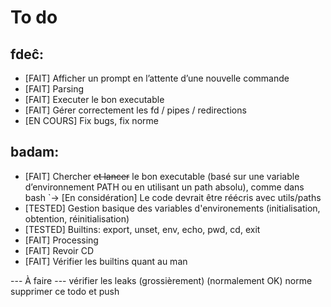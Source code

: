 # To do

## fdeĉ:

- [FAIT] Afficher un prompt en l’attente d’une nouvelle commande
- [FAIT] Parsing
- [FAIT] Executer le bon executable
- [FAIT] Gérer correctement les fd / pipes / redirections
- [EN COURS] Fix bugs, fix norme


## badam:

- [FAIT] Chercher ~~et lancer~~ le bon executable (basé sur une variable d’environnement PATH ou en utilisant un path absolu), comme dans bash
	`-> [En considération] Le code devrait être réécris avec utils/paths
- [TESTED] Gestion basique des variables d'environements (initialisation, obtention, réinitialisation)
- [TESTED] Builtins: export, unset, env, echo, pwd, cd, exit
- [FAIT] Processing
- [FAIT] Revoir CD
- [FAIT] Vérifier les builtins quant au man

--- À faire ---
vérifier les leaks (grossièrement) (normalement OK)
norme
supprimer ce todo et push
